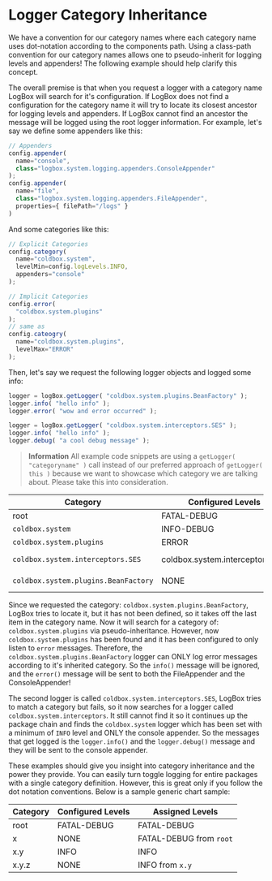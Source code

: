 # Logger Category Inheritance

We have a convention for our category names where each category name uses dot-notation according to the components path. Using a class-path convention for our category names allows one to pseudo-inherit for logging levels and appenders! The following example should help clarify this concept.

The overall premise is that when you request a logger with a category name LogBox will search for it's configuration. If LogBox does not find a configuration for the category name it will try to locate its closest ancestor for logging levels and appenders. If LogBox cannot find an ancestor the message will be logged using the root logger information. For example, let's say we define some appenders like this:

```javascript
// Appenders
config.appender(
  name="console",
  class="logbox.system.logging.appenders.ConsoleAppender"
);
config.appender(
  name="file",
  class="logbox.system.logging.appenders.FileAppender",
  properties={ filePath="/logs" }
)
```

And some categories like this:

```javascript
// Explicit Categories
config.category(
  name="coldbox.system",
  levelMin=config.logLevels.INFO,
  appenders="console"
);

// Implicit Categories
config.error(
  "coldbox.system.plugins"
);
// same as
config.cateogry(
  name="coldbox.system.plugins",
  levelMax="ERROR"
);
```

Then, let's say we request the following logger objects and logged some info:

```javascript
logger = logBox.getLogger( "coldbox.system.plugins.BeanFactory" );
logger.info( "hello info" );
logger.error( "wow and error occurred" );

logger = logBox.getLogger( "coldbox.system.interceptors.SES" );
logger.info( "hello info" );
logger.debug( "a cool debug message" );
```

> &#x20;**Information** All example code snippets are using a `getLogger( "categoryname" )` call instead of our preferred approach of `getLogger( this )` because we want to showcase which category we are talking about. Please take this into consideration.

| Category                             | Configured Levels               | Assigned Levels                     | Appenders                     |
| ------------------------------------ | ------------------------------- | ----------------------------------- | ----------------------------- |
| root                                 | FATAL-DEBUG                     | FATAL-DEBUG                         | console,file                  |
| `coldbox.system`                     | INFO-DEBUG                      | INFO-DEBUG                          | console                       |
| `coldbox.system.plugins`             | ERROR                           | ERROR                               | \*                            |
| `coldbox.system.interceptors.SES`    | coldbox.system.interceptors.SES | INFO-DEBUG from `coldbox.system`    | console from `coldbox.system` |
| `coldbox.system.plugins.BeanFactory` | NONE                            | ERROR from `coldbox.system.plugins` | \*                            |

Since we requested the category: `coldbox.system.plugins.BeanFactory`, LogBox tries to locate it, but it has not been defined, so it takes off the last item in the category name. Now it will search for a category of: `coldbox.system.plugins` via pseudo-inheritance. However, now `coldbox.system.plugins` has been found and it has been configured to only listen to `error` messages. Therefore, the `coldbox.system.plugins.BeanFactory` logger can ONLY log error messages according to it's inherited category. So the `info()` message will be ignored, and the `error()` message will be sent to both the FileAppender and the ConsoleAppender!

The second logger is called `coldbox.system.interceptors.SES`, LogBox tries to match a category but fails, so it now searches for a logger called `coldbox.system.interceptors`. It still cannot find it so it continues up the package chain and finds the `coldbox.system` logger which has been set with a minimum of `INFO` level and ONLY the console appender. So the messages that get logged is the `logger.info()` and the `logger.debug()` message and they will be sent to the console appender.

These examples should give you insight into category inheritance and the power they provide. You can easily turn toggle logging for entire packages with a single category definition. However, this is great only if you follow the dot notation conventions. Below is a sample generic chart sample:

| Category | Configured Levels | Assigned Levels         |
| -------- | ----------------- | ----------------------- |
| root     | FATAL-DEBUG       | FATAL-DEBUG             |
| x        | NONE              | FATAL-DEBUG from `root` |
| x.y      | INFO              | INFO                    |
| x.y.z    | NONE              | INFO from `x.y`         |
